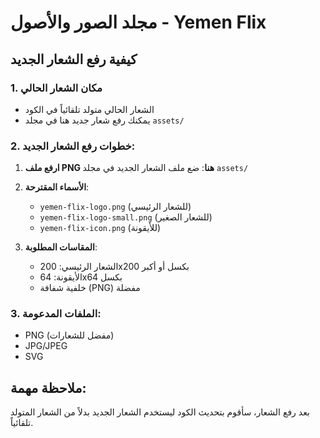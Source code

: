 # مجلد الصور والأصول - Yemen Flix

## كيفية رفع الشعار الجديد

### 1. مكان الشعار الحالي
- الشعار الحالي متولد تلقائياً في الكود
- يمكنك رفع شعار جديد هنا في مجلد `assets/`

### 2. خطوات رفع الشعار الجديد:

1. **ارفع ملف PNG هنا**: ضع ملف الشعار الجديد في مجلد `assets/`
2. **الأسماء المقترحة**:
   - `yemen-flix-logo.png` (للشعار الرئيسي)
   - `yemen-flix-logo-small.png` (للشعار الصغير)
   - `yemen-flix-icon.png` (للأيقونة)

3. **المقاسات المطلوبة**:
   - الشعار الرئيسي: 200x200 بكسل أو أكبر
   - الأيقونة: 64x64 بكسل
   - خلفية شفافة (PNG) مفضلة

### 3. الملفات المدعومة:
- PNG (مفضل للشعارات)
- JPG/JPEG
- SVG

## ملاحظة مهمة:
بعد رفع الشعار، سأقوم بتحديث الكود ليستخدم الشعار الجديد بدلاً من الشعار المتولد تلقائياً.